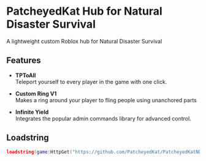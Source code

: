 # PatcheyedKat Hub for Natural Disaster Survival

A lightweight custom Roblox hub for Natural Disaster Survival

## Features

- **TPToAll**  
  Teleport yourself to every player in the game with one click.

- **Custom Ring V1**  
  Makes a ring around your player to fling people using unanchored parts

- **Infinite Yield**  
  Integrates the popular admin commands library for advanced control.

## Loadstring

```lua
loadstring(game:HttpGet("https://github.com/PatcheyedKat/PatcheyedKatNDSHub/blob/main/PatcheyedKat_Hub_V1.lua", true))()
